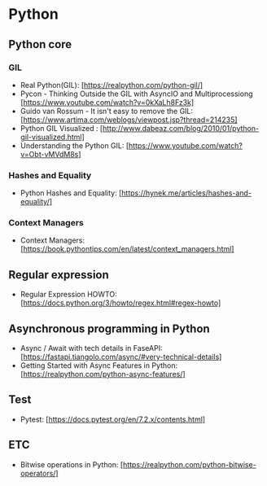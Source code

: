 # Python

## Python core
### GIL
* Real Python(GIL): [https://realpython.com/python-gil/]
* Pycon - Thinking Outside the GIL with AsyncIO and Multiprocessiong [https://www.youtube.com/watch?v=0kXaLh8Fz3k]
* Guido van Rossum - It isn't easy to remove the GIL: [https://www.artima.com/weblogs/viewpost.jsp?thread=214235]
* Python GIL Visualized : [http://www.dabeaz.com/blog/2010/01/python-gil-visualized.html]
* Understanding the Python GIL: [https://www.youtube.com/watch?v=Obt-vMVdM8s]


### Hashes and Equality
* Python Hashes and Equality: [https://hynek.me/articles/hashes-and-equality/]

### Context Managers
* Context Managers: [https://book.pythontips.com/en/latest/context_managers.html]

## Regular expression
* Regular Expression HOWTO: [https://docs.python.org/3/howto/regex.html#regex-howto]
## Asynchronous programming in Python
* Async / Await with tech details in FaseAPI: [https://fastapi.tiangolo.com/async/#very-technical-details]
* Getting Started with Async Features in Python: [https://realpython.com/python-async-features/]
## Test
* Pytest: [https://docs.pytest.org/en/7.2.x/contents.html]

## ETC
* Bitwise operations in Python: [https://realpython.com/python-bitwise-operators/]